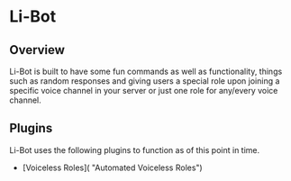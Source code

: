 # Li-Bot

## Overview
Li-Bot is built to have some fun commands as well as functionality, things such as random responses and giving users a special role upon joining a specific voice channel in your server or just one role for any/every voice channel.

## Plugins
Li-Bot uses the following plugins to function as of this point in time.

  * [Voiceless Roles]( "Automated Voiceless Roles")